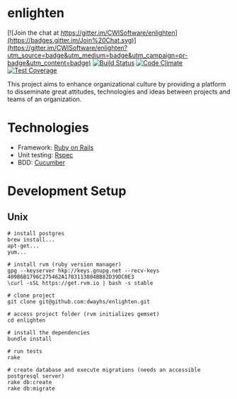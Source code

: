 # enlighten

[![Join the chat at https://gitter.im/CWISoftware/enlighten](https://badges.gitter.im/Join%20Chat.svg)](https://gitter.im/CWISoftware/enlighten?utm_source=badge&utm_medium=badge&utm_campaign=pr-badge&utm_content=badge)
[![Build Status](https://travis-ci.org/CWISoftware/enlighten.svg?branch=master)](https://travis-ci.org/CWISoftware/enlighten)
[![Code Climate](https://codeclimate.com/github/CWISoftware/enlighten/badges/gpa.svg)](https://codeclimate.com/github/CWISoftware/enlighten)
[![Test Coverage](https://codeclimate.com/github/CWISoftware/enlighten/badges/coverage.svg)](https://codeclimate.com/github/CWISoftware/enlighten/coverage)


This project aims to enhance organizational culture by providing a platform to disseminate great attitudes, technologies and ideas between projects and teams of an organization.

# Technologies
* Framework: [Ruby on Rails](http://guides.rubyonrails.org/)
* Unit testing: [Rspec](http://rspec.info/)
* BDD: [Cucumber](https://cucumber.io/)

# Development Setup
## Unix
```
# install postgres
brew install...
apt-get...
yum...

# install rvm (ruby version manager)
gpg --keyserver hkp://keys.gnupg.net --recv-keys 409B6B1796C275462A1703113804BB82D39DC0E3
\curl -sSL https://get.rvm.io | bash -s stable

# clone project
git clone git@github.com:dwayhs/enlighten.git

# access project folder (rvm initializes gemset)
cd enlighten

# install the dependencies
bundle install

# run tests
rake

# create database and execute migrations (needs an accessible postgresql server)
rake db:create
rake db:migrate
```
